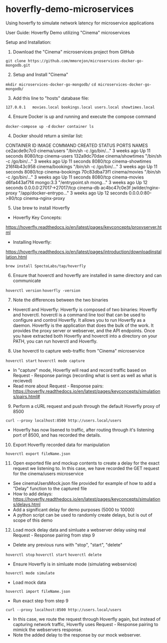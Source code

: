 # hoverfly-demo-microservices

Using hoverfly to simulate network latency for microservice applications

User Guide: Hoverfly Demo utilizing "Cinema" microservices

Setup and Installation:

1. Download the "Cinema" microservices project from GitHub

`git clone https://github.com/mmorejon/microservices-docker-go-mongodb.git`

2. Setup and Install "Cinema"

`mkdir microservices-docker-go-mongodb/`
`cd microservices-docker-go-mongodb/`

3. Add this line to "hosts" database file:

`127.0.0.1   movies.local bookings.local users.local showtimes.local`

4. Ensure Docker is up and running and execute the compose command

`docker-compose up -d`
`docker container ls`

4. Docker should return a similar list:

CONTAINER ID        IMAGE                 COMMAND                  CREATED             STATUS              PORTS                      NAMES
ce2acde9c7c0        cinema/users          "/bin/sh -c /go/bin/…"   3 weeks ago         Up 11 seconds       8080/tcp                   cinema-users
132a9dc70dae        cinema/showtimes      "/bin/sh -c /go/bin/…"   3 weeks ago         Up 11 seconds       8080/tcp                   cinema-showtimes
216f4b43c958        cinema/bookings       "/bin/sh -c /go/bin/…"   3 weeks ago         Up 11 seconds       8080/tcp                   cinema-bookings
70c83dba73f1        cinema/movies         "/bin/sh -c /go/bin/…"   3 weeks ago         Up 11 seconds       8080/tcp                   cinema-movies
d6fa443af7f4        mongo:3.3             "/entrypoint.sh mong…"   3 weeks ago         Up 12 seconds       0.0.0.0:27017->27017/tcp   cinema-db
ac4bc47c0e3f        jwilder/nginx-proxy   "/app/docker-entrypo…"   3 weeks ago         Up 12 seconds       0.0.0.0:80->80/tcp         cinema-nginx-proxy

5. Use brew to install Hoverfly

- Hoverfly Key Concepts:

https://hoverfly.readthedocs.io/en/latest/pages/keyconcepts/proxyserver.html

- Installing Hoverfly:

https://hoverfly.readthedocs.io/en/latest/pages/introduction/downloadinstallation.html

`brew install SpectoLabs/tap/hoverfly`

6. Ensure that hoverctl and hoverfly are installed in same directory and can communicate

`hoverctl version`
`hoverfly -version`

7. Note the differences between the two binaries
- Hoverctl and Hoverfly:
	Hoverfly is composed of two binaries: Hoverfly and hoverctl.
	hoverctl is a command line tool that can be used to configure and control Hoverfly. It allows you to run Hoverfly as a daemon.
	Hoverfly is the application that does the bulk of the work. It provides the proxy server or webserver, and the API endpoints.
	Once you have extracted both Hoverfly and hoverctl into a directory on your PATH, you can run hoverctl and Hoverfly.

8. Use hoverctl to capture web-traffic from "Cinema" microservice

`hoverctl start`
`hoverctl mode capture`

- In "capture" mode, Hoverfly will read and record traffic based on Request - Response parings (recording what is sent as well as what is recieved)
- Read more about Request - Response pairs: https://hoverfly.readthedocs.io/en/latest/pages/keyconcepts/simulations/pairs.html#

9. Perform a cURL request and push through the default Hoverfly proxy of 8500

`curl --proxy localhost:8500 http://users.local/users`

- Hoverfly has now lisened to traffic, after routing through it's listening port of 8500, and has recorded the details.

10. Export Hoverfly recorded data for manipulation

`hoverctl export fileName.json`

11. Open exported file and mockup contents to create a delay for the exact request we listening to. In this case, we have recorded the GET request for the cinema/users microservice
- See cinemaUsersMock.json file provided for example of how to add a "Delay" function to the captured file
- How to add delays: https://hoverfly.readthedocs.io/en/latest/pages/keyconcepts/simulations/delays.html
- Add a significant delay for demo purposes (5000 to 10000)
- A python script can be used to randomly create delays, but is out of scope of this demo

12. Load mock delay data and simluate a webserver delay using real Request - Response pairing from step 9

- Delete any previous runs with "stop", "start", "delete"

`hoverctl stop`
`hoverctl start`
`hoverctl delete`

- Ensure Hoverfly is in simluate mode (simulating webservice)

`hoverctl mode simulate`

- Load mock data

`hoverctl import fileName.json`

- Run exact step from step 9

`curl --proxy localhost:8500 http://users.local/users`

- In this case, we route the request through Hoverfly again, but instead of capturing network traffic, Hoverfly uses Request - Response pairing to mimick the webservers response.
- Note the added delay to the response by our mock webserver.